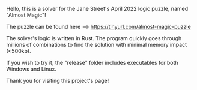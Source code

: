 Hello, this is a solver for the Jane Street's April 2022 logic puzzle, named "Almost Magic"!

The puzzle can be found here --> https://tinyurl.com/almost-magic-puzzle

The solver's logic is written in Rust.
The program quickly goes through millions of combinations to find the solution with minimal memory impact (<500kb).

If you wish to try it, the "release" folder includes executables for both Windows and Linux.

Thank you for visiting this project's page!
